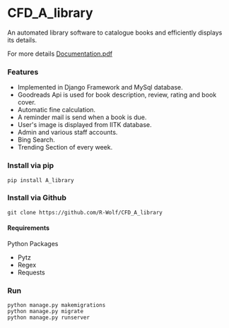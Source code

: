 # CFD_A_library
An automated library software to catalogue books and efficiently displays its details.

For more details [Documentation.pdf](https://github.com/R-Wolf/CFD_A_library/blob/master/Documentation.pdf)
### Features
- Implemented in Django Framework and MySql database.
- Goodreads Api is used for book description, review, rating and book cover. 
- Automatic fine calculation.
- A reminder mail is send when a book is due.
- User's image is displayed from IITK database.
- Admin and various staff accounts.
- Bing Search.
- Trending Section of every week.
### Install via pip
```
pip install A_library
```

### Install via Github

```
git clone https://github.com/R-Wolf/CFD_A_library
```

#### Requirements 
Python Packages
- Pytz
- Regex
- Requests

### Run

```
python manage.py makemigrations
python manage.py migrate
python manage.py runserver
```

